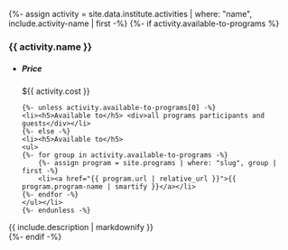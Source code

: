 {%- assign activity = site.data.institute.activities | where: "name", include.activity-name | first -%}
{%- if activity.available-to-programs %}
### {{ activity.name }}

<div class="activity-info standard-block">
<ul class="highlight-box colored">
    <li><h5>Price</h5> <div>${{ activity.cost }}</div></li>

    {%- unless activity.available-to-programs[0] -%}
    <li><h5>Available to</h5> <div>all programs participants and guests</div></li>
    {%- else -%}
    <li><h5>Available to</h5>
    <ul>
    {%- for group in activity.available-to-programs -%}
        {%- assign program = site.programs | where: "slug", group | first -%}
        <li><a href="{{ program.url | relative_url }}">{{ program.program-name | smartify }}</a></li>
    {%- endfor -%}
    </ul></li>
    {%- endunless -%}
</ul>

<div>{{ include.description | markdownify }}</div>

</div>
{%- endif -%}